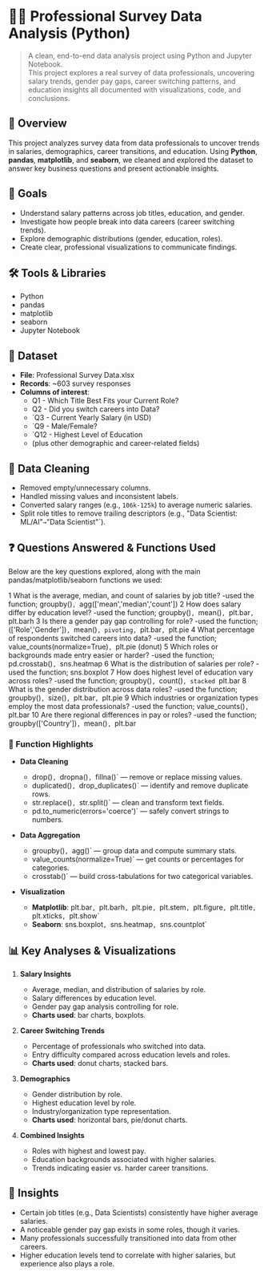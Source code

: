 # 🧑‍💻 Professional Survey Data Analysis (Python)

> A clean, end-to-end data analysis project using Python and Jupyter Notebook.  
> This project explores a real survey of data professionals, uncovering salary trends, gender pay gaps, career switching patterns, and education insights all documented with visualizations, code, and conclusions.


## 📄 Overview
This project analyzes survey data from data professionals to uncover trends in salaries, demographics, career transitions, and education. Using **Python**, **pandas**, **matplotlib**, and **seaborn**, we cleaned and explored the dataset to answer key business questions and present actionable insights.


## 🎯 Goals
- Understand salary patterns across job titles, education, and gender.
- Investigate how people break into data careers (career switching trends).
- Explore demographic distributions (gender, education, roles).
- Create clear, professional visualizations to communicate findings.



## 🛠️ Tools & Libraries
- Python 
- pandas
- matplotlib
- seaborn
- Jupyter Notebook



## 📂 Dataset
- **File**: Professional Survey Data.xlsx
- **Records**: ~603 survey responses
- **Columns of interest**:
  - Q1 - Which Title Best Fits your Current Role?
  - Q2 - Did you switch careers into Data?
  - `Q3 - Current Yearly Salary (in USD)
  - `Q9 - Male/Female?
  - `Q12 - Highest Level of Education
  - (plus other demographic and career-related fields)


## 🧹 Data Cleaning
- Removed empty/unnecessary columns.
- Handled missing values and inconsistent labels.
- Converted salary ranges (e.g., `106k-125k`) to average numeric salaries.
- Split role titles to remove trailing descriptors (e.g., "Data Scientist: ML/AI"` → `"Data Scientist"`).


## ❓ Questions Answered & Functions Used

Below are the key questions explored, along with the main pandas/matplotlib/seaborn functions we used:

1  What is the average, median, and count of salaries by job title? -used the function; groupby()`, `agg(['mean','median','count']) 
2 How does salary differ by education level? -used the function; groupby()`, `mean()`, `plt.bar`, `plt.barh 
3 Is there a gender pay gap controlling for role? -used the function; (['Role','Gender'])`, `mean()`, pivoting, `plt.bar`, `plt.pie 
4 What percentage of respondents switched careers into data? -used the function; value_counts(normalize=True)`, `plt.pie (donut) 
5 Which roles or backgrounds made entry easier or harder? -used the function; pd.crosstab()`, `sns.heatmap 
6 What is the distribution of salaries per role?  -used the function; sns.boxplot 
7 How does highest level of education vary across roles? -used the function; groupby()`, `count()`, stacked `plt.bar 
8 What is the gender distribution across data roles? -used the function; groupby()`, `size()`, `plt.bar`, `plt.pie 
9 Which industries or organization types employ the most data professionals? -used the function; value_counts()`, `plt.bar 
10 Are there regional differences in pay or roles? -used the function; groupby(['Country'])`, `mean()`, `plt.bar

### 🧰 Function Highlights
- **Data Cleaning**
  - drop()`, `dropna()`, `fillna()` — remove or replace missing values.
  - duplicated()`, `drop_duplicates()` — identify and remove duplicate rows.
  - str.replace()`, `str.split()` — clean and transform text fields.
  - pd.to_numeric(errors='coerce')` — safely convert strings to numbers.

- **Data Aggregation**
  - groupby()`, `agg()` — group data and compute summary stats.
  - value_counts(normalize=True)` — get counts or percentages for categories.
  - crosstab()` — build cross-tabulations for two categorical variables.

- **Visualization**
  - **Matplotlib**: plt.bar`, `plt.barh`, `plt.pie`, `plt.stem`, `plt.figure`, `plt.title`, `plt.xticks`, `plt.show`
  - **Seaborn**: sns.boxplot`, `sns.heatmap`, `sns.countplot`


## 📊 Key Analyses & Visualizations
1. **Salary Insights**
   - Average, median, and distribution of salaries by role.
   - Salary differences by education level.
   - Gender pay gap analysis controlling for role.
   - **Charts used**: bar charts, boxplots.

2. **Career Switching Trends**
   - Percentage of professionals who switched into data.
   - Entry difficulty compared across education levels and roles.
   - **Charts used**: donut charts, stacked bars.

3. **Demographics**
   - Gender distribution by role.
   - Highest education level by role.
   - Industry/organization type representation.
   - **Charts used**: horizontal bars, pie/donut charts.

4. **Combined Insights**
   - Roles with highest and lowest pay.
   - Education backgrounds associated with higher salaries.
   - Trends indicating easier vs. harder career transitions.


## 🧠 Insights
- Certain job titles (e.g., Data Scientists) consistently have higher average salaries.
- A noticeable gender pay gap exists in some roles, though it varies.
- Many professionals successfully transitioned into data from other careers.
- Higher education levels tend to correlate with higher salaries, but experience also plays a role.




